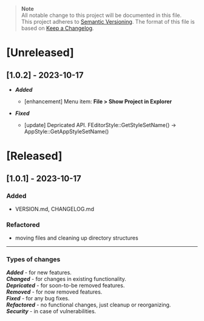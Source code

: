 > **Note**  
> All notable change to this project will be documented in this file.  
> This project adheres to [Semantic Versioning](https://semver.org/spec/v2.0.0.html). 
> The format of this file is based on [Keep a Changelog](https://keepachangelog.com/en/1.0.0/).

[Unreleased]
============

[1.0.2] - 2023-10-17
--------------------
- ***Added***
    - [enhancement] Menu item:  **File > Show Project in Explorer**

- ***Fixed***
    - [update] Depricated API. FEditorStyle::GetStyleSetName() -> AppStyle::GetAppStyleSetName()

[Released]
==========

[1.0.1] - 2023-10-17
--------------------
### Added
- VERSION.md, CHANGELOG.md
### Refactored
- moving files and cleaning up directory structures

----------------------------------------------------------------------

### Types of changes
***Added*** - for new features.   
***Changed*** - for changes in existing functionality.  
***Depricated*** - for soon-to-be removed features.  
***Removed*** - for now removed features.  
***Fixed*** - for any bug fixes.  
***Refactored*** - no functional changes, just cleanup or reorganizing.  
***Security*** - in case of vulnerabilities.  